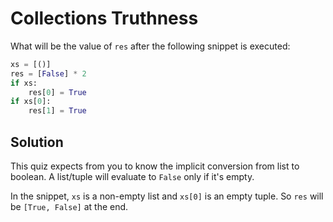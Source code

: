 # Collections Truthness

What will be the value of `res` after the following snippet is executed:

```python
xs = [()]
res = [False] * 2
if xs:
    res[0] = True
if xs[0]:
    res[1] = True
```

## Solution

This quiz expects from you to know the implicit conversion from list to boolean. A list/tuple will evaluate to `False` only if it's empty.

In the snippet, `xs` is a non-empty list and `xs[0]` is an empty tuple. So `res` will be `[True, False]` at the end.
